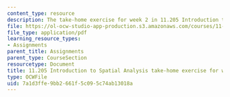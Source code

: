 ```yaml
---
content_type: resource
description: The take-home exercise for week 2 in 11.205 Introduction to Spatial Analysis.
file: https://ol-ocw-studio-app-production.s3.amazonaws.com/courses/11-205-introduction-to-spatial-analysis-fall-2019/7a1d3ffe9bb2661f5c095c74ab13018a_11.205f19_week_2_takehome.pdf
file_type: application/pdf
learning_resource_types:
- Assignments
parent_title: Assignments
parent_type: CourseSection
resourcetype: Document
title: 11.205 Introduction to Spatial Analysis take-home exercise for week 2
type: OCWFile
uid: 7a1d3ffe-9bb2-661f-5c09-5c74ab13018a
---
```

